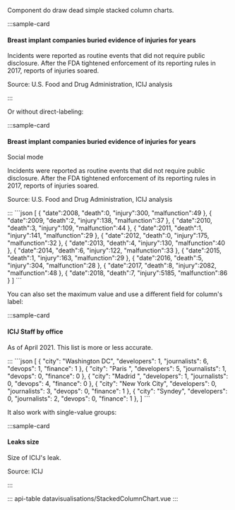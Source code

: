 Component do draw dead simple stacked column charts.

:::sample-card
<div class="m-4">
  <h4>
    Breast implant companies buried evidence of injuries for years
  </h4>
  <p class="text-muted">
    Incidents were reported as routine events that did not require public disclosure. After the FDA tightened enforcement of its reporting rules in 2017, reports of injuries soared.
  </p>
  <stacked-column-chart
    :data="incidentReportsUrl"
    :groups="['Deaths', 'Injuries', 'Malfunctions']"
    class="my-4"
    y-axis-tick-format=",.0f" />  
  <p class="text-muted small">
    Source: U.S. Food and Drug Administration, ICIJ analysis
  </p>
</div>
:::

Or without direct-labeling:

:::sample-card
<div class="m-4">
  <div class="d-flex align-items-baseline">
    <h4>
      Breast implant companies buried evidence of injuries for years
    </h4>
    <b-form-checkbox class="text-nowrap ml-4" switch v-model="socialMode">
      Social mode
    </b-form-checkbox>
  </div>
  <p class="text-muted">
    Incidents were reported as routine events that did not require public disclosure. After the FDA tightened enforcement of its reporting rules in 2017, reports of injuries soared.
  </p>
  <stacked-column-chart :social-mode="socialMode" no-direct-labeling :data="incidentReportsUrl" y-axis-tick-format=",.0f" class="my-4" />  
  <p class="text-muted small">
    Source: U.S. Food and Drug Administration, ICIJ analysis
  </p>
</div>
:::

<collapsible-block label="Show the data structure">
```json
[
   {
      "date":2008,
      "death":0,
      "injury":300,
      "malfunction":49
   },
   {
      "date":2009,
      "death":2,
      "injury":138,
      "malfunction":37
   },
   {
      "date":2010,
      "death":3,
      "injury":109,
      "malfunction":44
   },
   {
      "date":2011,
      "death":1,
      "injury":141,
      "malfunction":29
   },
   {
      "date":2012,
      "death":0,
      "injury":175,
      "malfunction":32
   },
   {
      "date":2013,
      "death":4,
      "injury":130,
      "malfunction":40
   },
   {
      "date":2014,
      "death":6,
      "injury":122,
      "malfunction":33
   },
   {
      "date":2015,
      "death":1,
      "injury":163,
      "malfunction":29
   },
   {
      "date":2016,
      "death":5,
      "injury":304,
      "malfunction":28
   },
   {
      "date":2017,
      "death":8,
      "injury":2082,
      "malfunction":48
   },
   {
      "date":2018,
      "death":7,
      "injury":5185,
      "malfunction":86
   }
]
```
</collapsible-block>

You can also set the maximum value and use a different field for column's label:

:::sample-card
<div class="m-4">
  <h4>
    ICIJ Staff by office
  </h4>
  <p class="text-muted">As of April 2021. This list is more or less accurate.</p>
  <stacked-column-chart :data="icijStaff" :max-value="10" no-tooltips labelField="city" hide-empty-values class="my-4" />  
</div>
:::


<collapsible-block label="Show the data structure">
```json
[
  { "city": "Washington DC", "developers": 1, "journalists": 6, "devops": 1, "finance": 1 },
  { "city": "Paris ", "developers": 5, "journalists": 1, "devops": 0, "finance": 0 },
  { "city": "Madrid ", "developers": 1, "journalists": 0, "devops": 4, "finance": 0 },
  { "city": "New York City", "developers": 0, "journalists": 3, "devops": 0, "finance": 1 },
  { "city": "Syndey", "developers": 0, "journalists": 2, "devops": 0, "finance": 1 },
]
```
</collapsible-block>

It also work with single-value groups:


:::sample-card
<div class="m-4">
  <h4>Leaks size</h4>
  <p class="text-muted">
    Size of ICIJ's leak.
  </p>
  <stacked-column-chart
    :data="leaksSize"
    :y-axis-tick-format="humanReadableGb"
    :max-value="3000"
    label-field="leak"
    class="my-4"
    bar-max-width="50%"
    hide-legend
    no-tooltips />
  <p class="text-muted small">
    Source: ICIJ
  </p>
</div>
:::

::: api-table datavisualisations/StackedColumnChart.vue :::

<script>
  export default {
    data () {
      return {
        socialMode: false,
        incidentReportsUrl: 'https://gist.githubusercontent.com/pirhoo/4055e8d1ee3016805eaf1d2feabdd895/raw/a3d2ba8e9d19fcd9fc659dab50ec075248178238/stacked-colums-incidents.json',
        icijStaff: [
          { "city": "Washington DC", "developers": 1, "journalists": 6, "devops": 1, "finance": 1 },
          { "city": "Paris ", "developers": 5, "journalists": 1, "devops": 0, "finance": 0 },
          { "city": "Madrid ", "developers": 1, "journalists": 0, "devops": 4, "finance": 0 },
          { "city": "New York City", "developers": 0, "journalists": 3, "devops": 0, "finance": 1 },
          { "city": "Syndey", "developers": 0, "journalists": 2, "devops": 0, "finance": 1 },
        ],
        leaksSize: [        
          { leak: 'Offshore Leaks (2013)', size: 260 },
          { leak: 'Panama Papers (2016)', size: 2.6 * 1e3 },
          { leak: 'Paradise Papers (2017)', size: 1.4 * 1e3 }
        ]
      }
    },    
    methods: {
      humanReadableGb (size) {
        if (size >= 1e3) {
          return `${size/1e3}TB`          
        } else {          
          return `${size}GB`
        }
      }
    }
  }
</script>
